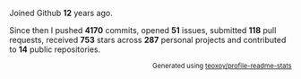 Joined Github **12** years ago.

Since then I pushed **4170** commits, opened **51** issues, submitted **118** pull requests, received **753** stars across **287** personal projects and contributed to **14** public repositories.

<p align="right"><sub>Generated using <a href="https://github.com/marketplace/actions/profile-readme-stats">teoxoy/profile-readme-stats</a></sub></p>
